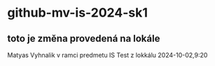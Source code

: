 # github-mv-is-2024-sk1

## toto je změna provedená na lokále

Matyas Vyhnalik
v ramci predmetu IS
Test z lokkálu 2024-10-02,9:20